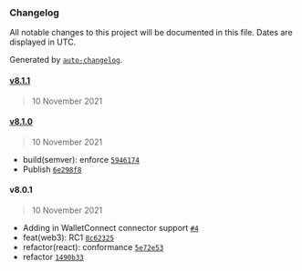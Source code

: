 ### Changelog

All notable changes to this project will be documented in this file. Dates are displayed in UTC.

Generated by [`auto-changelog`](https://github.com/CookPete/auto-changelog).

#### [v8.1.1](https://github.com/sambacha/w3r/compare/v8.1.0...v8.1.1)

> 10 November 2021

#### [v8.1.0](https://github.com/sambacha/w3r/compare/v8.0.1...v8.1.0)

> 10 November 2021

- build(semver): enforce [`5946174`](https://github.com/sambacha/w3r/commit/59461749e9698ea1ee2422d353d9709085d11911)
- Publish [`6e298f8`](https://github.com/sambacha/w3r/commit/6e298f83d2487fe3bf9e8763d35c83fc4f4e776a)

#### v8.0.1

> 10 November 2021

- Adding in WalletConnect connector support [`#4`](https://github.com/sambacha/w3r/pull/4)
- feat(web3): RC1 [`8c62325`](https://github.com/sambacha/w3r/commit/8c62325a5f8fa92d50cefa884bdd69159d2d8ebd)
- refactor(react): conformance [`5e72e53`](https://github.com/sambacha/w3r/commit/5e72e53f27f03fa950858e3490684789fb0e0f8a)
- refactor [`1490b33`](https://github.com/sambacha/w3r/commit/1490b33e2cfb8790a6bca1a75606d384fb329ab4)
